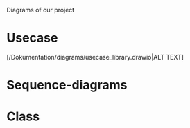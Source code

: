 Diagrams of our project
# Usecase
[/Dokumentation/diagrams/usecase_library.drawio|ALT TEXT]

# Sequence-diagrams


# Class
